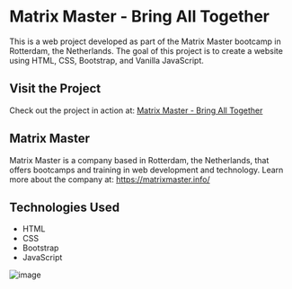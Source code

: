 <!DOCTYPE html>
<html>
<head>
    <meta charset="UTF-8">
    <title>Matrix Master - Bring All Together</title>
</head>
<body>
    <h1>Matrix Master - Bring All Together</h1>
    <p>This is a web project developed as part of the Matrix Master bootcamp in Rotterdam, the Netherlands. The goal of this project is to create a website using HTML, CSS, Bootstrap, and Vanilla JavaScript.</p>
    <h2>Visit the Project</h2>
    <p>Check out the project in action at: <a href="https://francielleabreu.github.io/matrix-master-bring-all-together/">Matrix Master - Bring All Together</a></p>
    <h2>Matrix Master</h2>
    <p>Matrix Master is a company based in Rotterdam, the Netherlands, that offers bootcamps and training in web development and technology. Learn more about the company at: <a href="https://matrixmaster.info/">https://matrixmaster.info/</a></p>
    <h2>Technologies Used</h2>
    <ul>
        <li>HTML</li>
        <li>CSS</li>
        <li>Bootstrap</li>
        <li>JavaScript</li>
    </ul>
</body>
</html>

![image](https://github.com/francielleabreu/matrix-master-bring-all-together/assets/106924001/db160af1-dbc1-444c-ba73-862d46cb67aa)
